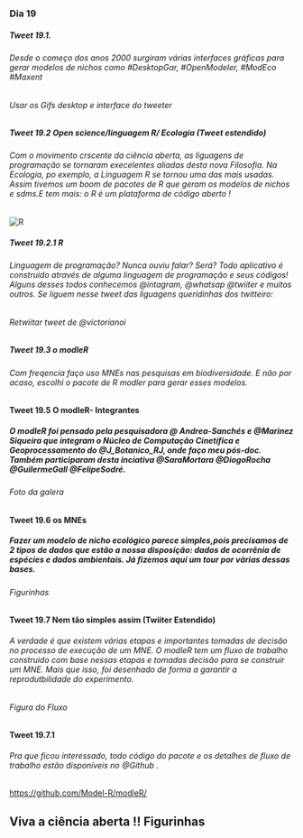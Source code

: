 ### Dia 19

##### Tweet 19.1. 
###### Desde o começo dos anos 2000 surgiram várias interfaces gráficas para gerar modelos de nichos como #DesktopGar, #OpenModeler, #ModEco #Maxent

###### Usar os Gifs desktop  e interface do tweeter
 

##### Tweet 19.2 Open science/linguagem R/ Ecologia (Tweet estendido)
###### Com o movimento crscente da ciência aberta, as liguagens de programação se tornaram execelentes aliadas desta nova Filosofia. Na Ecologia, po exemplo, a Linguagem R  se tornou uma das mais usadas. Assim tivemos um boom de pacotes de R que geram os modelos de  nichos e sdms.E tem mais: o R é um plataforma de  código aberto !

![R](https://user-images.githubusercontent.com/11633554/90060360-fd4e0d00-dcba-11ea-9310-524fe6f78c95.png)


##### Tweet 19.2.1  R
###### Linguagem de programação? Nunca ouviu falar? Será? Todo aplicativo é construido através de alguma linguagem de programação e seus códigos! Alguns desses todos conhecemos @intagram, @whatsap @twiiter e muitos outros. Se liguem nesse tweet das liguagens queridinhas dos twitteiro:
###### Retwiitar tweet de @victorianoi


##### Tweet 19.3 o modleR
###### Com freqencia faço uso MNEs nas pesquisas em biodiversidade. E não por acaso, escolhi o pacote de R modler para gerar esses modelos. 


#### Tweet 19.5 O modleR- Integrantes

##### O modleR foi pensado pela pesquisadora @ Andrea-Sanchés e @Marinez Siqueira que integram o Núcleo de Computação Cinetífica e Geoprocessamento do @J_Botanico_RJ, onde faço meu pós-doc. Também participaram desta inciativa @SaraMortara @DiogoRocha @GuilermeGall @FelipeSodré.  

###### Foto da galera

#### Tweet 19.6 os MNEs
##### Fazer um modelo de nicho ecológico parece simples,pois precisamos de 2 tipos de dados que estão a nossa disposição: dados de ocorrênia de espécies  e dados ambientais. Já fizemos aqui um tour por várias dessas bases. 

###### Figurinhas 


#### Tweet 19.7 Nem tão simples assim (Twiiter Estendido)

###### A verdade é que existem várias etapas e importantes tomadas de decisão no processo de execução de um MNE. O modleR tem um fluxo de trabalho construido com base nessas etapas e tomadas decisão para se construir um MNE. Mais que isso, foi desenhado de forma a garantir a reprodutbilidade do experimento.

###### Figura do Fluxo

#### Tweet 19.7.1
###### Pra que ficou interessado, todo código do pacote e os detalhes de fluxo de trabalho estão disponíveis no @Github . 

https://github.com/Model-R/modleR/

## Viva a ciência aberta !! Figurinhas
